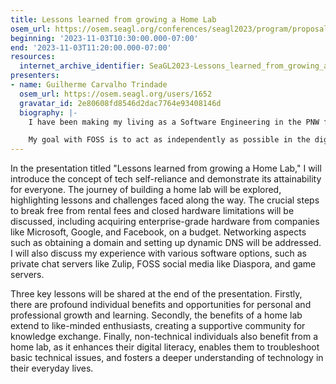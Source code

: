```yaml
---
title: Lessons learned from growing a Home Lab
osem_url: https://osem.seagl.org/conferences/seagl2023/program/proposals/975
beginning: '2023-11-03T10:30:00.000-07:00'
end: '2023-11-03T11:20:00.000-07:00'
resources:
  internet_archive_identifier: SeaGL2023-Lessons_learned_from_growing_a_Home_Lab
presenters:
- name: Guilherme Carvalho Trindade
  osem_url: https://osem.seagl.org/users/1652
  gravatar_id: 2e80608fd8546d2dac7764e93408146d
  biography: |-
    I have been making my living as a Software Engineering in the PNW for the past 6 years, though I have been interested in software for as far as I can remember. I believe there is room in the world for both proprietary closed-source software, as well as free and open-source software. I have a strong personal preference for the latter, however!

    My goal with FOSS is to act as independently as possible in the digital era, and I believe that others should do the same.
---
```


In the presentation titled "Lessons learned from growing a Home Lab," I will introduce the concept of tech self-reliance and demonstrate its attainability for everyone. The journey of building a home lab will be explored, highlighting lessons and challenges faced along the way. The crucial steps to break free from rental fees and closed hardware limitations will be discussed, including acquiring enterprise-grade hardware from companies like Microsoft, Google, and Facebook, on a budget. Networking aspects such as obtaining a domain and setting up dynamic DNS will be addressed. I will also discuss my experience with various software options, such as private chat servers like Zulip, FOSS social media like Diaspora, and game servers.

Three key lessons will be shared at the end of the presentation. Firstly, there are profound individual benefits and opportunities for personal and professional growth and learning. Secondly, the benefits of a home lab extend to like-minded enthusiasts, creating a supportive community for knowledge exchange. Finally, non-technical individuals also benefit from a home lab, as it enhances their digital literacy, enables them to troubleshoot basic technical issues, and fosters a deeper understanding of technology in their everyday lives.
